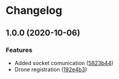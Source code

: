# Changelog

## 1.0.0 (2020-10-06)


### Features

* Added socket comunication ([5823b44](https://github.com/HCI901E20/Embedded/commit/5823b443400c38d30d20178f404ef7d1d9d03c45))
* Drone registration ([192e4b3](https://github.com/HCI901E20/Embedded/commit/192e4b383b912b680e958e2f18eca789a59166ec))

